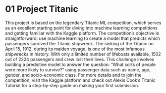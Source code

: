 # 01 Project Titanic
This project is based on the legendary Titanic ML competition, which serves as an excellent starting point for diving into machine learning competitions and getting familiar with the Kaggle platform. The competition’s objective is straightforward: use machine learning to create a model that predicts which passengers survived the Titanic shipwreck. The sinking of the Titanic on April 15, 1912, during its maiden voyage, is one of the most infamous shipwrecks in history. With only a limited number of lifeboats available, 1502 out of 2224 passengers and crew lost their lives. This challenge involves building a predictive model to answer the question: “What sorts of people were more likely to survive?” using passenger data such as name, age, gender, and socio-economic class. For more details and to join the competition, visit the Kaggle platform and check out Alexis Cook’s Titanic Tutorial for a step-by-step guide on making your first submission.
